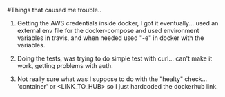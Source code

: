 #Things that caused me trouble..
1. Getting the AWS credentials inside docker, I got it eventually... used an external env file for the docker-compose and used
environment variables in travis, and when needed used "-e" in docker with the variables.

2. Doing the tests, was trying to do simple test with curl... can't make it work, getting problems with auth.

3. Not really sure what was I suppose to do with the "healty" check... 'container' or <LINK_TO_HUB> so I just hardcoded the dockerhub link.
